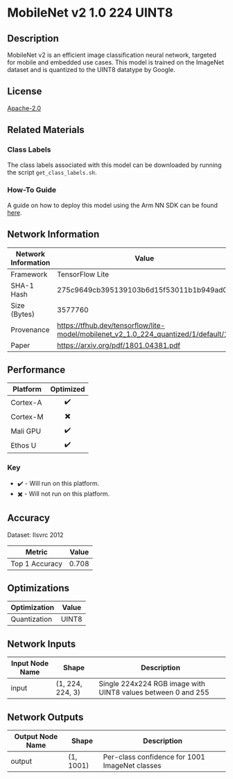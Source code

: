# MobileNet v2 1.0 224 UINT8

## Description
MobileNet v2 is an efficient image classification neural network, targeted for mobile and embedded use cases. This model is trained on the ImageNet dataset and is quantized to the UINT8 datatype by Google.

## License
[Apache-2.0](https://spdx.org/licenses/Apache-2.0.html)

## Related Materials
### Class Labels
The class labels associated with this model can be downloaded by running the script `get_class_labels.sh`.

### How-To Guide
A guide on how to deploy this model using the Arm NN SDK can be found [here](https://cms.developer.arm.com/solutions/machine-learning-on-arm/developer-material/how-to-guides/deploying-a-quantized-tensorflow-lite-mobilenet-v1-model-using-the-arm-nn-sdk).

## Network Information
| Network Information |  Value         |
|---------------------|------------------|
|  Framework          | TensorFlow Lite |
|  SHA-1 Hash         | 275c9649cb395139103b6d15f53011b1b949ad00 |
|  Size (Bytes)       | 3577760 |
|  Provenance         | https://tfhub.dev/tensorflow/lite-model/mobilenet_v2_1.0_224_quantized/1/default/1 |
|  Paper              | https://arxiv.org/pdf/1801.04381.pdf |

## Performance
| Platform | Optimized |
|----------|:---------:|
| Cortex-A |:heavy_check_mark:         |
| Cortex-M |:heavy_multiplication_x:         |
| Mali GPU |:heavy_check_mark:         |
| Ethos U  |:heavy_check_mark:         |

### Key
* :heavy_check_mark: - Will run on this platform.
* :heavy_multiplication_x: - Will not run on this platform.


## Accuracy
Dataset: Ilsvrc 2012

| Metric | Value |
|--------|-------|
| Top 1 Accuracy | 0.708 |

## Optimizations
| Optimization |  Value  |
|-----------------|---------|
| Quantization | UINT8 |

## Network Inputs
| Input Node Name |  Shape  | Description |
|-----------------|---------|-------------|
| input | (1, 224, 224, 3) | Single 224x224 RGB image with UINT8 values between 0 and 255 |

## Network Outputs
| Output Node Name |  Shape  | Description |
|------------------|---------|-------------|
| output | (1, 1001) | Per-class confidence for 1001 ImageNet classes |

